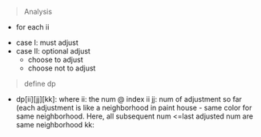> Analysis
* for each ii
- case I: must adjust
- case II: optional adjust
  - choose to adjust
  - choose not to adjust

> define dp
* dp[ii][jj][kk]: where
    ii: the num @ index ii
    jj: num of adjustment so far (each adjustment is like a neighborhood in paint house - same color for same neighborhood.  Here, all subsequent num <=last adjusted num are same neighborhood
    kk: 